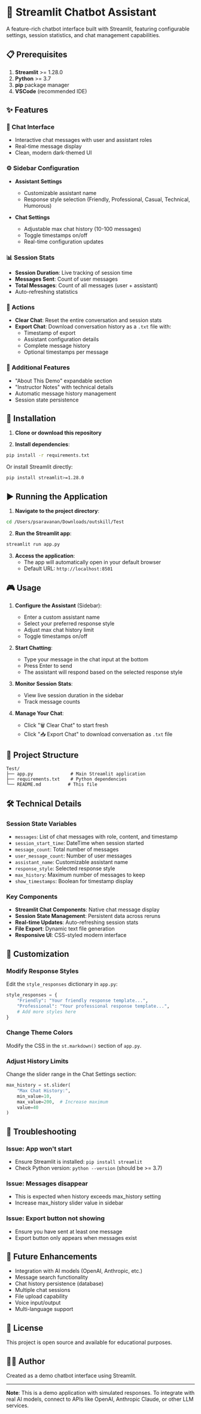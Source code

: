 # 🚀 Streamlit Chatbot Assistant

A feature-rich chatbot interface built with Streamlit, featuring configurable settings, session statistics, and chat management capabilities.

## 📋 Prerequisites

1. **Streamlit** >= 1.28.0
2. **Python** >= 3.7
3. **pip** package manager
4. **VSCode** (recommended IDE)

## ✨ Features

### 💬 Chat Interface
- Interactive chat messages with user and assistant roles
- Real-time message display
- Clean, modern dark-themed UI

### ⚙️ Sidebar Configuration
- **Assistant Settings**
  - Customizable assistant name
  - Response style selection (Friendly, Professional, Casual, Technical, Humorous)
  
- **Chat Settings**
  - Adjustable max chat history (10-100 messages)
  - Toggle timestamps on/off
  - Real-time configuration updates

### 📊 Session Stats
- **Session Duration**: Live tracking of session time
- **Messages Sent**: Count of user messages
- **Total Messages**: Count of all messages (user + assistant)
- Auto-refreshing statistics

### 🎯 Actions
- **Clear Chat**: Reset the entire conversation and session stats
- **Export Chat**: Download conversation history as a `.txt` file with:
  - Timestamp of export
  - Assistant configuration details
  - Complete message history
  - Optional timestamps per message

### 📝 Additional Features
- "About This Demo" expandable section
- "Instructor Notes" with technical details
- Automatic message history management
- Session state persistence

## 🚀 Installation

1. **Clone or download this repository**

2. **Install dependencies**:
```bash
pip install -r requirements.txt
```

Or install Streamlit directly:
```bash
pip install streamlit>=1.28.0
```

## ▶️ Running the Application

1. **Navigate to the project directory**:
```bash
cd /Users/psaravanan/Downloads/outskill/Test
```

2. **Run the Streamlit app**:
```bash
streamlit run app.py
```

3. **Access the application**:
   - The app will automatically open in your default browser
   - Default URL: `http://localhost:8501`

## 🎮 Usage

1. **Configure the Assistant** (Sidebar):
   - Enter a custom assistant name
   - Select your preferred response style
   - Adjust max chat history limit
   - Toggle timestamps on/off

2. **Start Chatting**:
   - Type your message in the chat input at the bottom
   - Press Enter to send
   - The assistant will respond based on the selected response style

3. **Monitor Session Stats**:
   - View live session duration in the sidebar
   - Track message counts

4. **Manage Your Chat**:
   - Click "🗑️ Clear Chat" to start fresh
   - Click "📥 Export Chat" to download conversation as `.txt` file

## 📁 Project Structure

```
Test/
├── app.py              # Main Streamlit application
├── requirements.txt    # Python dependencies
└── README.md          # This file
```

## 🛠️ Technical Details

### Session State Variables
- `messages`: List of chat messages with role, content, and timestamp
- `session_start_time`: DateTime when session started
- `message_count`: Total number of messages
- `user_message_count`: Number of user messages
- `assistant_name`: Customizable assistant name
- `response_style`: Selected response style
- `max_history`: Maximum number of messages to keep
- `show_timestamps`: Boolean for timestamp display

### Key Components
- **Streamlit Chat Components**: Native chat message display
- **Session State Management**: Persistent data across reruns
- **Real-time Updates**: Auto-refreshing session stats
- **File Export**: Dynamic text file generation
- **Responsive UI**: CSS-styled modern interface

## 🎨 Customization

### Modify Response Styles
Edit the `style_responses` dictionary in `app.py`:
```python
style_responses = {
    "Friendly": "Your friendly response template...",
    "Professional": "Your professional response template...",
    # Add more styles here
}
```

### Change Theme Colors
Modify the CSS in the `st.markdown()` section of `app.py`.

### Adjust History Limits
Change the slider range in the Chat Settings section:
```python
max_history = st.slider(
    "Max Chat History:",
    min_value=10,
    max_value=200,  # Increase maximum
    value=40
)
```

## 🔧 Troubleshooting

### Issue: App won't start
- Ensure Streamlit is installed: `pip install streamlit`
- Check Python version: `python --version` (should be >= 3.7)

### Issue: Messages disappear
- This is expected when history exceeds max_history setting
- Increase max_history slider value in sidebar

### Issue: Export button not showing
- Ensure you have sent at least one message
- Export button only appears when messages exist

## 📝 Future Enhancements

- Integration with AI models (OpenAI, Anthropic, etc.)
- Message search functionality
- Chat history persistence (database)
- Multiple chat sessions
- File upload capability
- Voice input/output
- Multi-language support

## 📄 License

This project is open source and available for educational purposes.

## 👨‍💻 Author

Created as a demo chatbot interface using Streamlit.

---

**Note**: This is a demo application with simulated responses. To integrate with real AI models, connect to APIs like OpenAI, Anthropic Claude, or other LLM services.

